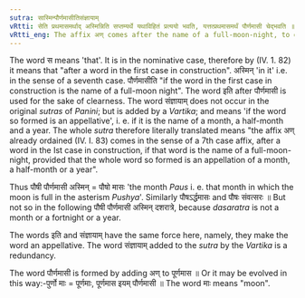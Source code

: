 ```yaml
---
sutra: सास्मिन्पौर्णमासीतिसंज्ञायाम्
vRtti: सेति प्रथमासमर्थाद् अस्मिन्निति सप्तम्यर्थे यथाविहितं प्रत्ययो भवति, यत्तत्प्रथमासमर्थं पौर्णमासी चेद्भवति ॥
vRtti_eng: The affix अण् comes after the name of a full-moon-night, to denote the division of time in which the night falls.
---
```

The word स means 'that'. It is in the nominative case, therefore by (IV. 1. 82) it means that "after a word in the first case in construction". अस्मिन् 'in it' i.e. in the sense of a seventh case. पौर्णमासीति "if the word in the first case in construction is the name of a full-moon night". The word इति after पौर्णमासी is used for the sake of clearness. The word संज्ञायाम् does not occur in the original _sutras_ of _Panini_; but is added by a _Vartika_; and means 'if the word so formed is an appellative', i. e. if it is the name of a month, a half-month and a year. The whole _sutra_ therefore literally translated means "the affix अण् already ordained (IV. I. 83) comes in the sense of a 7th case affix, after a word in the Ist case in construction, if that word is the name of a full-moon-night, provided that the whole word so formed is an appellation of a month, a half-month or a year".

Thus पौषी पौर्णमासी अस्मिन् = पौषो मासः 'the month _Paus_ i. e. that month in which the moon is full in the asterism _Pushya_'. Similarly पौषऽर्द्धमासः and पौषः संवत्सरः ॥ But not so in the following पौषी पौर्णमासी अस्मिन् दशरात्रे, because _dasaratra_ is not a month or a fortnight or a year.

The words इति and संज्ञायाम् have the same force here, namely, they make the word an appellative. The word संज्ञायाम् added to the _sutra_ by the _Vartika_ is a redundancy.

The word पौर्णमासी is formed by adding अण् to पूर्णमास ॥ Or it may be evolved in this way:-पुर्णो माः = पूर्णमाः, पूर्णमास इयम् पौर्णमासी ॥ The word माः means "moon".

